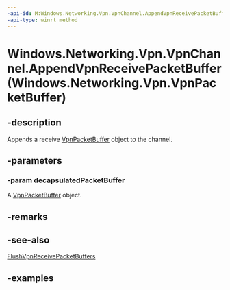 ```yaml
---
-api-id: M:Windows.Networking.Vpn.VpnChannel.AppendVpnReceivePacketBuffer(Windows.Networking.Vpn.VpnPacketBuffer)
-api-type: winrt method
---
```


# Windows.Networking.Vpn.VpnChannel.AppendVpnReceivePacketBuffer(Windows.Networking.Vpn.VpnPacketBuffer)

<!--
public void AppendVpnReceivePacketBuffer (Windows.Networking.Vpn.VpnPacketBuffer decapsulatedPacketBuffer);
-->

## -description

Appends a receive [VpnPacketBuffer](/uwp/api/windows.networking.vpn.vpnpacketbuffer) object to the channel.

## -parameters

### -param decapsulatedPacketBuffer

A [VpnPacketBuffer](/uwp/api/windows.networking.vpn.vpnpacketbuffer) object.

## -remarks

## -see-also

[FlushVpnReceivePacketBuffers](./vpnchannel_flushvpnreceivepacketbuffers_373307876.md)

## -examples
